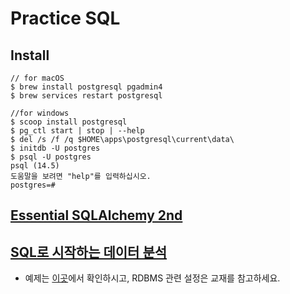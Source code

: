 # Practice SQL

## Install

```
// for macOS
$ brew install postgresql pgadmin4
$ brew services restart postgresql

//for windows
$ scoop install postgresql
$ pg_ctl start | stop | --help
$ del /s /f /q $HOME\apps\postgresql\current\data\
$ initdb -U postgres
$ psql -U postgres
psql (14.5)
도움말을 보려면 "help"를 입력하십시오.
postgres=#

```

## [Essential SQLAlchemy 2nd](https://www.oreilly.com/library/view/essential-sqlalchemy/9780596516147/)

## [SQL로 시작하는 데이터 분석](https://www.aladin.co.kr/shop/wproduct.aspx?ItemId=298955770)

* 예제는 [이곳](https://github.com/sql-for-data-analysis-kr/book)에서 확인하시고, RDBMS 관련 설정은 교재를 참고하세요.
